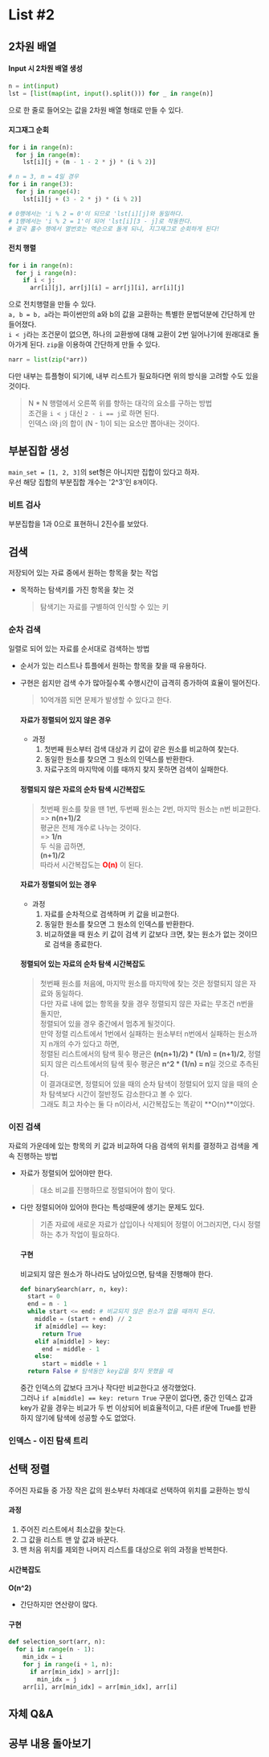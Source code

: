 # List #2
## 2차원 배열
  #### Input 시 2차원 배열 생성
  ```python
  n = int(input)
  lst = [list(map(int, input().split())) for _ in range(n)]
  ```
  으로 한 줄로 들어오는 값을 2차원 배열 형태로 만들 수 있다.

  #### 지그재그 순회
  ```python
  for i in range(n):
    for j in range(m):
      lst[i][j + (m - 1 - 2 * j) * (i % 2)]

  # n = 3, m = 4일 경우
  for i in range(3):
    for j in range(4):
      lst[i][j + (3 - 2 * j) * (i % 2)]
  
  # 0행에서는 'i % 2 = 0'이 되므로 'lst[i][j]와 동일하다.
  # 1행에서는 'i % 2 = 1'이 되어 'lst[i][3 - j]로 작동한다.
  # 결국 홀수 행에서 열번호는 역순으로 돌게 되니, 지그재그로 순회하게 된다!
  ```

  #### 전치 행렬
  ```python
  for i in range(n):
    for j i range(n):
      if i < j:
        arr[i][j], arr[j][i] = arr[j][i], arr[i][j]
  ```
  으로 전치행렬을 만들 수 있다.<br>
  `a, b = b, a`라는 파이썬만의 a와 b의 값을 교환하는 특별한 문법덕분에 간단하게 만들어졌다.<br>
  `i < j`라는 조건문이 없으면, 하나의 교환쌍에 대해 교환이 2번 일어나기에 원래대로 돌아가게 된다.
  `zip`을 이용하여 간단하게 만들 수 있다.
  ```python
  narr = list(zip(*arr))
  ```
  다만 내부는 튜플형이 되기에, 내부 리스트가 필요하다면 위의 방식을 고려할 수도 있을 것이다.

  > N * N 행렬에서 오른쪽 위를 향하는 대각의 요소를 구하는 방법<br>
  > 조건을 `i < j` 대신 `2 - i == j`로 하면 된다.<br>
  > 인덱스 i와 j의 합이 (N - 1)이 되는 요소만 뽑아내는 것이다.

## 부분집합 생성
`main_set = [1, 2, 3]`의 set형은 아니지만 집합이 있다고 하자.<br>
우선 해당 집합의 부분집합 개수는 '2^3'인 `8개`이다.

### 비트 검사
부분집합을 1과 0으로 표현하니 2진수를 보았다.


## 검색
저장되어 있는 자료 중에서 원하는 항목을 찾는 작업
- 목적하는 탐색키를 가진 항목을 찾는 것
  > 탐색기는 자료를 구별하여 인식할 수 있는 키

### 순차 검색
일렬로 되어 있는 자료를 순서대로 검색하는 방법
- 순서가 있는 리스트나 튜플에서 원하는 항목을 찾을 때 유용하다.
- 구현은 쉽지만 검색 수가 많아질수록 수행시간이 급격히 증가하여 효율이 떨어진다.
  > 10억개쯤 되면 문제가 발생할 수 있다고 한다.

  #### 자료가 정렬되어 있지 않은 경우
  - 과정<br>
    1. 첫번째 원소부터 검색 대상과 키 값이 같은 원소를 비교하여 찾는다.
    2. 동일한 원소를 찾으면 그 원소의 인덱스를 반환한다.
    3. 자료구조의 마지막에 이를 때까지 찾지 못하면 검색이 실패한다.

  #### 정렬되지 않은 자료의 순차 탐색 시간복잡도
  > 첫번째 원소를 찾을 땐 1번, 두번째 원소는 2번, 마지막 원소는 n번 비교한다.<br>
  > => **n(n+1)/2** <br>
  > 평균은 전체 개수로 나누는 것이다.<br>
  > => **1/n** <br>
  > 두 식을 곱하면,<br>
  > **(n+1)/2** <br>
  > 따라서 시간복잡도는 **<span style = "color: red">O(n)</span>** 이 된다.

  #### 자료가 정렬되어 있는 경우
  - 과정<br>
    1. 자료를 순차적으로 검색하며 키 값을 비교한다.
    2. 동일한 원소를 찾으면 그 원소의 인덱스를 반환한다.
    3. 비교하였을 때 원소 키 값이 검색 키 값보다 크면, 찾는 원소가 없는 것이므로 검색을 종료한다.

  #### 정렬되어 있는 자료의 순차 탐색 시간복잡도
  > 첫번째 원소를 처음에, 마지막 원소를 마지막에 찾는 것은 정렬되지 않은 자료와 동일하다.<br>
  > 다만 자료 내에 없는 항목을 찾을 경우 정렬되지 않은 자료는 무조건 n번을 돌지만,<br>
  > 정렬되어 있을 경우 중간에서 멈추게 될것이다.<br>
  > 만약 정렬 리스트에서 1번에서 실패하는 원소부터 n번에서 실패하는 원소까지 n개의 수가 있다고 하면,<br>
  > 정렬된 리스트에서의 탐색 횟수 평균은 **(n(n+1)/2) * (1/n) = (n+1)/2**, 정렬 되지 않은 리스트에서의 탐색 횟수 평균은 **n^2 * (1/n) = n**일 것으로 추측된다.<br>
  > 이 결과대로면, 정렬되어 있을 때의 순차 탐색이 정렬되어 있지 않을 때의 순차 탐색보다 시간이 절반정도 감소한다고 볼 수 있다.<br>
  > 그래도 최고 차수는 둘 다 n이라서, 시간복잡도는 똑같이 **O(n)**이었다.

### 이진 검색
자료의 가운데에 있는 항목의 키 값과 비교하여 다음 검색의 위치를 결정하고 검색을 계속 진행하는 방법
- 자료가 정렬되어 있어야만 한다.
  > 대소 비교를 진행하므로 정렬되어야 함이 맞다.
- 다만 정렬되어야 있어야 한다는 특성때문에 생기는 문제도 있다.
  > 기존 자료에 새로운 자료가 삽입이나 삭제되어 정렬이 어그러지면, 다시 정렬하는 추가 작업이 필요하다.

  #### 구현
  비교되지 않은 원소가 하나라도 남아있으면, 탐색을 진행해야 한다.
  ```python
  def binarySearch(arr, n, key):
    start = 0
    end = n - 1
    while start <= end: # 비교되지 않은 원소가 없을 때까지 돈다.
      middle = (start + end) // 2
      if a[middle] == key:
        return True
      elif a[middle] > key:
        end = middle - 1
      else:
        start = middle + 1
    return False # 탐색동안 key값을 찾지 못했을 때
  ```
  중간 인덱스의 값보다 크거나 작다만 비교한다고 생각했었다.<br>그러나 `if a[middle] == key: return True` 구문이 없다면, 중간 인덱스 값과 key가 같을 경우는 비교가 두 번 이상되어 비효율적이고, 다른 if문에 True를 반환하지 않기에 탐색에 성공할 수도 없었다.

### 인덱스 - 이진 탐색 트리


## 선택 정렬
주어진 자료들 중 가장 작은 값의 원소부터 차례대로 선택하여 위치를 교환하는 방식

  #### 과정
  1. 주어진 리스트에서 최소값을 찾는다.
  2. 그 값을 리스트 맨 앞 값과 바꾼다.
  3. 맨 처음 위치를 제외한 나머지 리스트를 대상으로 위의 과정을 반복한다.

  #### 시간복잡도
  **O(n^2)**
  - 간단하지만 연산량이 많다.

  #### 구현
  ```python
  def selection_sort(arr, n):
    for i in range(n - 1):
      min_idx = i
      for j in range(i + 1, n):
        if arr[min_idx] > arr[j]:
          min_idx = j
      arr[i], arr[min_idx] = arr[min_idx], arr[i]
  ```

## 자체 Q&A


## 공부 내용 돌아보기